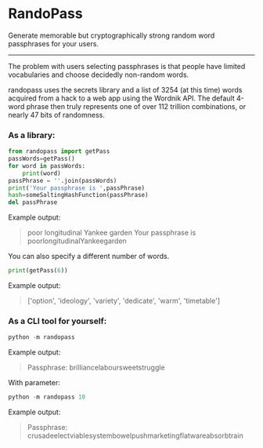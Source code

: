 RandoPass
===

Generate memorable but cryptographically strong random word passphrases for your users. 

---
The problem with users selecting passphrases is that people have limited vocabularies and choose decidedly non-random words.

randopass uses the secrets library and a list of 3254 (at this time) words acquired from a hack to a web app using the Wordnik API. The default 4-word phrase then truly represents one of over 112 trillion combinations, or nearly 47 bits of randomness.

### As a library:

```python
from randopass import getPass
passWords=getPass()
for word in passWords:
    print(word)
passPhrase = ''.join(passWords)
print('Your passphrase is ',passPhrase)
hash=someSaltingHashFunction(passPhrase)
del passPhrase
```

Example output:
>poor
>longitudinal
>Yankee
>garden
>Your passphrase is poorlongitudinalYankeegarden

You can also specify a different number of words. 
```python
print(getPass(6))
```

Example output:
>['option', 'ideology', 'variety', 'dedicate', 'warm', 'timetable']

### As a CLI tool for yourself:

```python
python -m randopass
```

Example output:
> Passphrase:
>  brilliancelaboursweetstruggle

With parameter:
```python
python -m randopass 10
```

Example output:
> Passphrase:
>  crusadeelectviablesystembowelpushmarketingflatwareabsorbtrain 